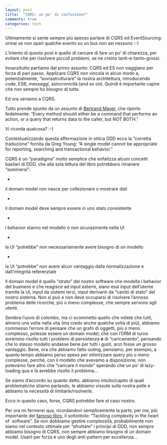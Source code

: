 ```yaml
---
layout: post
title:  "CQRS: un po' di confusione?"
comments: true
categories: tech
---
```



Ultimamente si sente sempre più spesso parlare di CQRS ed EventSourcing: ormai se non spari qualche evento su un bus non sei nessuno :-)

L&#8217;intento di questo post è quello di cercare di fare un po&#8217; di chiarezza, per evitare che per risolvere piccoli problemi, se ne creino tanti-e-tanto-grossi.

Innanzitutto partiamo dal primo assunto: CQRS ed ES non viaggiano per forza di pari passo. Applicare CQRS non vincola in alcun modo a, potenzialmente, &#8220;sovrastrutturare&#8221; la nostra architettura, introducendo code, ESB, messaggi, asincronicità (and so on). Quindi è importante capire che non sempre ho bisogno di tutto.

Ed ora veniamo a CQRS.

Tutto prende spunto da un assunto di [Bertrand Mayer](http://en.wikipedia.org/wiki/Bertrand_Meyer), che riporto fedelmente: &#8220;Every method should either be a command that performs an action, or a query that returns data to the caller, but NOT BOTH.&#8221;

Vi ricorda qualcosa? :-)

Contestualizzando questa affermazione in ottica DDD ecco la &#8220;corretta traduzione&#8221; fornita da Greg Young: &#8220;A single model cannot be appropriate for reporting, searching and transactional behavior.&#8221;

CQRS è un &#8220;paradigma&#8221; molto semplice che enfatizza alcuni concetti basilari di DDD, che alla sola lettura del libro potrebbero rimanere &#8220;sommersi&#8221;:

- 
il domain model non nasce per collezionare o mostrare dati

- 
il domain model deve sempre essere in uno stato consistente

- 
i behavior stanno nel modello e non sicurazmente nella UI

- 
la UI &#8220;potrebbe&#8221; non necessariamente avere bisogno di un modello

- 
la UI &#8220;potrebbe&#8221; non avere alcun vantaggio dalla normalizzazione e dall&#8217;integrità referenziale



Il domain model è quello &#8220;strato&#8221; del nostro software che modella i behavior del business e che reagisce ad input esterni, siano essi input dell&#8217;utente tramite la UI, input da sistemi terzi, input derivanti da &#8220;cambi di stato&#8221; del nostro sistema. Non si può e non deve occuparsi di risolvere l&#8217;annoso problema delle ricerche, più o meno complesse, che sempre servono agli utenti.

Sembra l&#8217;uovo di colombo, ma ci scommetto quello che volete che tutti, almeno una volta nella vita (ma credo anche qualche volta di più), abbiamo commesso l&#8217;errore di pensare che un grafo di oggetti, più o meno complesso, potesse essere un domain model, che con l&#8217;ORM di turno avremmo risolto tutti i problemi di persistenza **e** di &#8220;caricamento&#8221;, pensando che lo stesso modello andasse bene per tutti i gusti, anzi fosse un grosso vantaggio.
Bene, ora che abbiamo fatto outing, pensiamo, per esempio, a quanto tempo abbiamo perso speso per ottimizzare query più o meno complesse, perché, con il modello che avevamo a disposizione, non potevamo fare altro che &#8220;caricare il mondo&#8221; sperando che un po&#8217; di lazy-loading qua e là avrebbe risolto il problema&#8230;

Se siamo d&#8217;accordo su quanto detto, abbiamo intuito/capito di quali problematiche stiamo parlando, le abbiamo vissute sulla nostra pelle e abbiamo la necessità di limitarle/risolverle.

Ecco in questo caso, forse, CQRS potrebbe fare al caso nostro.

Per ora mi fermerei qua, ricordandovi semplicemente la parte, per me, più importante del [famoso libro](http://www.amazon.com/Domain-Driven-Design-Tackling-Complexity-Software/dp/0321125215/ref=pd_sim_b_4), il sottotitolo: &#8220;Tackling complexity in the heart of  software&#8221;.
Se non dobbiamo gestire complessità, probabilmente non siamo nel contesto ottimale per &#8220;sfruttare&#8221; i principi di DDD, non sempre abbiamo bisogno di CQRS, non sempre abbiamo bisogno di un domain model. Usarli per forza è uno degli anti-pattern per eccellenza&#8230;

